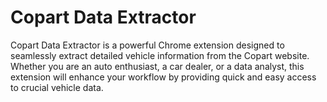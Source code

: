 # Copart Data Extractor


Copart Data Extractor is a powerful Chrome extension designed to seamlessly extract detailed vehicle information from the Copart website. Whether you are an auto enthusiast, a car dealer, or a data analyst, this extension will enhance your workflow by providing quick and easy access to crucial vehicle data.
